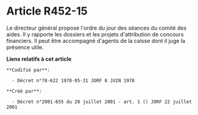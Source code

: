 # Article R452-15

Le directeur général propose l'ordre du jour des séances du comité des aides. Il y rapporte les dossiers et les projets
d'attribution de concours financiers. Il peut être accompagné d'agents de la caisse dont il juge la présence utile.

**Liens relatifs à cet article**

	**Codifié par**:

	  - Décret n°78-622 1978-05-31 JORF 8 JUIN 1978

	**Créé par**:

	  - Décret n°2001-655 du 20 juillet 2001 - art. 1 () JORF 22 juillet 2001
